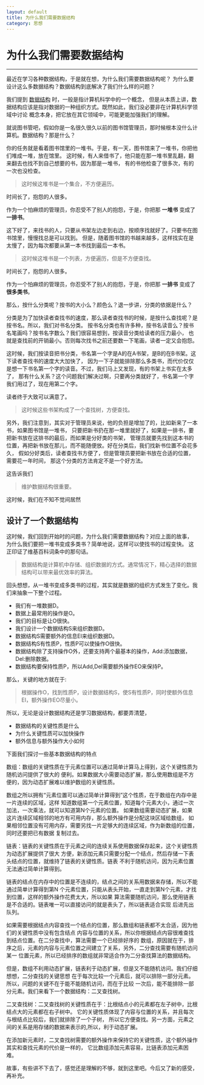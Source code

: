 ```yaml
---
layout: default
title: 为什么我们需要数据结构
category: 思想
---
```


# 为什么我们需要数据结构

---

最近在学习各种数据结构，于是就在想，为什么我们需要数据结构呢？
为什么要设计这么多数据结构？数据结构到底解决了我们什么样的问题？    

我们提到 [数据结构](http://zh.wikipedia.org/zh-cn/数据结构) 时，一般是指计算机科学中的一个概念，
但是从本质上讲，数据结构应该是指对数据的一种组织方式。既然如此，我们没必要非在计算机科学领域中讨论
概念本身，把它放在其它领域中，可能更能加强我们的理解。

就说图书管吧，假如你是一名很久很久以前的图书馆管理员，那时候根本没什么计算机。数据结构？那是什么？

你的任务就是看着图书馆里的一堆书。于是，有一天，图书馆来了一堆书，你把他们堆成一堆，放在馆里。
这时候，有人来借书了，他只能在那一堆书里乱翻，翻来翻去也找不到自己想要的书，因为那是一堆书，
有的书他检查了很多次，有的一次也没检查。

> 这时候这堆书是一个集合，不方便遍历。

时间长了，抱怨的人很多。  

作为一个怕麻烦的管理员，你忍受不了别人的抱怨，于是，你把那 **一堆书** 变成了 **一排书**。

这下好了，来找书的人，只要从书架左边走到右边，按顺序找就好了。只要书在图书馆里，慢慢找总是可以找到。
但是，随着图书馆的书越来越多，这样找实在是太慢了，因为每次都要从第一本书找到最后一本书。

> 这时候这堆书是一个列表，方便遍历，但是不方便查找。

时间长了，抱怨的人很多。

作为一个怕麻烦的管理员，你忍受不了别人的抱怨，于是，你把那 **一排书** 变成了 **很多类书**。

那么，按什么分类呢？按书的大小么？颜色么？退一步讲，分类的依据是什么？

分类是为了加快读者查找书的速度，那么读者查找书的时候，是按什么查找呢？是按书名。所以，我们对书名分类。
按书名分类也有许多种，按书名读音么？按书名笔画吗？按书名字数么？我们很容易想到，按读音分类给读者的压力最小，
也就是查找前的开销最小。否则每次找书之前还要数一下笔画，读者一定又会抱怨。

这时候，我们按读音把书分类，书名第一个字是A的在A书架，是B的在B书架。这下读者查找书的速度大大加快了，
因为一下子就能排除那么多类书，而代价仅仅是想一下书名第一个字的读音。不过，我们马上又发现，有的书架上书实在太多了，
那有什么关系？这个问题我们解决过啊，只要再分类就好了，书名第一个字我们用过了，现在用第二个字。

读者终于大致可以满意了。

> 这时候这些书架构成了一个查找树，方便查找。

另外，我们注意到，其实对于管理员来说，他的负担是增加了的，比如新来了一本书，如果图书馆是一堆书，
只要把新书扔在那一堆里就好了，如果是一排书，要把新书放在这排书的最后，而如果是分好类的书架，
管理员就要先找到这本书的位置，再把新书放在那儿，而不能随便放。好在分类后，我们找新书位置不会花多久，
假如分好类后，读者查找书方便了，但是管理员要把新书放在合适的位置，需要花一年时间，
那这个分类的方法肯定不是一个好方法。   

这告诉我们

> 维护数据结构很重要。

这时候，我们在不知不觉间居然

## 设计了一个数据结构

这时候，我们回到开始时的问题，为什么我们需要数据结构？对应上面的故事，
为什么我们要把一堆书变成多类书？简单地说，这样可以使找书的过程变快。
这正印证了维基百科词条中的那句话。

> 数据结构是计算机中存储、组织数据的方式。通常情况下，精心选择的数据结构可以带来最优效率的算法。

回头想想，从一堆书变成多类书的过程，其实就是数据的组织方式发生了变化。我们来抽象一下整个过程。

* 我们有一堆数据D。
* 数据上最常用的操作是O。
* 我们的目标是让O很快。
* 我们设计一个数据结构S来组织数据D。
* 数据结构S需要额外的信息EI来组织数据D。
* 数据结构S有性质P，性质P可以使操作O很快。
* 数据结构除了支持操作O外，还要支持两个最基本的操作，Add:添加数据，Del:删除数据。
* 数据结构要保持性质P，所以Add,Del需要额外操作EO来保持P。

那么，关键的地方就在于:

> 根据操作O，找到性质P，设计数据结构S，使S有性质P，同时使额外信息EI，额外操作EO尽量小。

所以，无论是设计数据结构还是学习数据结构，都要弄清楚，

* 数据结构的关键性质是什么
* 为什么关键性质可以加快操作
* 额外信息与额外操作大小如何

下面我们探讨一些基本数据结构的特点

数组：数组的关键性质在于元素位置可以通过简单计算马上得到，这个关键性质为随机访问提供了很大的
便利。如果数据大小需要动态扩展，那么使用数组是不方便的，因为动态扩展难以维护数组的关键性质。

数组之所以拥有“元素位置可以通过简单计算得到”这个性质，在于数组在内存中是一片连续的区域，这样
知道数组第一个元素位置，知道每个元素大小，通过一次加法，一次乘法，就可以知道第N个元素的位置。
如果数组需要动态扩展，如果这片连续区域相邻的地方有可用内存，那么额外操作是分配这块区域给数组，
如果相邻位置没有可用内存，需要另找一片足够大的连续区域，作为新数组的位置，同时还要把已有数据
复制过去。


链表：链表的关键性质在于元素之间的连续关系使用数据保存起来，这个关键性质为动态扩展提供了很大
方便，新添加元素只需要分配一个结点，然后存储一下表头结点的位置，就维持了链表的关键性质。链表
不利于随机访问，因为元素位置无法通过简单计算得到。

链表的结点在内存中的位置是不连续的，结点之间的关系用数据来存储，所以不能通过简单计算得到第N
个元素位置，只能从表头开始，一直走到第N个元素，才找到位置，这样的额外操作花费太大，所以如果
算法需要随机访问，那么使用链表是不合适的。链表唯一可以直接访问的就是表头了，所以链表适合实现
后进先出队列。

如果需要根据结点内容查找一个结点的位置，那么数组和链表都不太合适，因为他们的关键性质中没有包含结点
内容与位置的关系，所以你根据结点内容很难查找到结点位置。在二分查找中，算法需要一个已经排好序的
数组，原因就在于，排序之后，元素的内容与元素位置之间建立了关系，另外，二分查找需要有随机访问某一
位置元素，所以已经排序的数组就非常适合作为二分查找算法的数据结构。

但是，数组不利用动态扩展，链表利于动态扩展，但是又不能随机访问。我们仔细想想，二分查找的关键思想
在于每次比较一个元素后，就可以排除一部分元素。所以，问题的关键不在于能不能随机访问，而在于比较
一次后，能不能排除一部分元素。我们来看下一个数据结构：二叉查找树。

二叉查找树：二叉查找树的关键性质在于：比根结点小的元素都在左子树中，比根结点大的元素都在右子树中。
它的关键性质体现了内容与位置的关系，并且每次与根结点比较后，我们就排除了一个子树，
所以它方便查找。另一方面，元素之间的关系是用存储的数据来表示的,所以，利于动态扩展。

在添加新元素时，二叉查找树需要的额外操作来保持它的关键性质，这个额外操作其实和查找元素的代价是一样的，
它比数组添加元素容易，比链表添加元素困难。

故事，有些讲不下去了，感觉还是理解的不够，就到这里吧。今后又了新的感受，再补充。
